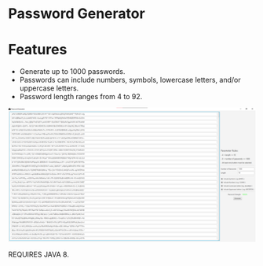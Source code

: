 # Password Generator

# Features

- Generate up to 1000 passwords.
- Passwords can include numbers, symbols, lowercase letters, and/or uppercase letters.
- Password length ranges from 4 to 92. 

![alt text](https://github.com/JustinDLlacuna/javafx-password-generator/blob/master/screenshot.png?raw=true)

REQUIRES JAVA 8.
